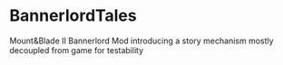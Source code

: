 # BannerlordTales
Mount&amp;Blade II Bannerlord Mod introducing a story mechanism mostly decoupled from game for testability

